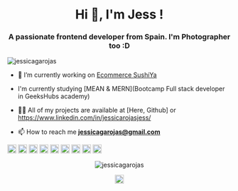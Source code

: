 <h1 align="center">Hi 👋, I'm Jess !</h1>
<h3 align="center">A passionate frontend developer from Spain. I'm Photographer too :D</h3>
<p align="left"> <img src="https://komarev.com/ghpvc/?username=jessicagarojas" alt="jessicagarojas" /> </p>

- 🔭 I’m currently working on [Ecommerce SushiYa](https://github.com/Adrian-M-A/frontendEcommerce.git)

- I'm currently studying [MEAN & MERN](Bootcamp Full stack developer in GeeksHubs academy)

- 👨‍💻 All of my projects are available at [Here, Github] or https://www.linkedin.com/in/jessicarojasjess/

- 📫 How to reach me **jessicagarojas@gmail.com**

<p align="left"><img src="https://konpa.github.io/devicon/devicon.git/icons/react/react-original-wordmark.svg" alt="react" width="20" height="20"/> <img src="https://konpa.github.io/devicon/devicon.git/icons/angularjs/angularjs-original.svg" alt="angularjs" width="20" height="20"/> <img src="https://konpa.github.io/devicon/devicon.git/icons/bootstrap/bootstrap-plain.svg" alt="bootstrap" width="20" height="20"/> <img src="https://konpa.github.io/devicon/devicon.git/icons/css3/css3-original-wordmark.svg" alt="css3" width="20" height="20"/> <img src="https://konpa.github.io/devicon/devicon.git/icons/docker/docker-original-wordmark.svg" alt="docker" width="20" height="20"/> <img src="https://konpa.github.io/devicon/devicon.git/icons/html5/html5-original-wordmark.svg" alt="html5" width="20" height="20"/> <img src="https://konpa.github.io/devicon/devicon.git/icons/javascript/javascript-original.svg" alt="javascript" width="20" height="20"/> <img src="https://konpa.github.io/devicon/devicon.git/icons/mongodb/mongodb-original-wordmark.svg" alt="mongodb" width="20" height="20"/> <img src="https://konpa.github.io/devicon/devicon.git/icons/nodejs/nodejs-original-wordmark.svg" alt="nodejs" width="20" height="20"/></p><p align="center"> <img src="https://github-readme-stats.vercel.app/api?username=jessicagarojas&show_icons=true" alt="jessicagarojas" /> </p>

<p align="center">
<a href="https://instagram.com/jessica_rojas_jess" target="blank"><img align="center" src="https://cdn.jsdelivr.net/npm/simple-icons@3.0.1/icons/instagram.svg" alt="jessica_rojas_jess" height="20" width="20" /></a>
</p>
